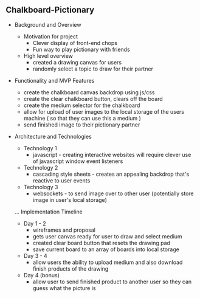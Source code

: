 ## Chalkboard-Pictionary
* Background and Overview
    * Motivation for project
        * Clever display of front-end chops
        * Fun way to play pictionary with friends
    * High level overview
        * created a drawing canvas for users
        * randomly select a topic to draw for their partner
* Functionality and MVP Features
    * create the chalkboard canvas backdrop using js/css
    * create the clear chalkboard button, clears off the board
    * create the medium selector for the chalkboard
    * allow for upload of user images to the local storage of the users machine ( so that they can use this a medium )
    * send finished image to their pictionary partner
* Architecture and Technologies
    * Technology 1
        * javascript - creating interactive websites will require clever use of javascript window event listeners
    * Technology 2
        * cascading style sheets - creates an appealing backdrop that's reactive to user events
    * Technology 3
        * websockets - to send image over to other user (potentially store image in user's local storage)
    
    ...
Implementation Timeline
    * Day 1 - 2
        * wireframes and proposal
        * gets user canvas ready for user to draw and select medium
        * created clear board button that resets the drawing pad
        * save current board to an array of boards into local storage
    * Day 3 - 4
        * allow users the ability to upload medium and also download finish products of the drawing
    * Day 4 (bonus)
        * allow user to send finished product to another user so they can guess what the picture is
